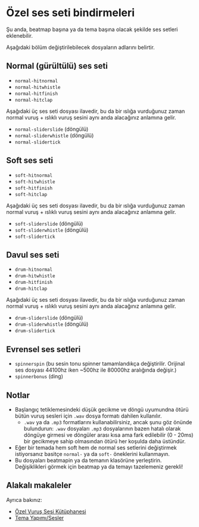 # Özel ses seti bindirmeleri

Şu anda, beatmap başına ya da tema başına olacak şekilde ses setleri eklenebilir.

Aşağıdaki bölüm değiştirilebilecek dosyaların adlarını belirtir.

## Normal (gürültülü) ses seti

- `normal-hitnormal`
- `normal-hitwhistle`
- `normal-hitfinish`
- `normal-hitclap`

Aşağıdaki üç ses seti dosyası ilavedir, bu da bir ıslığa vurduğunuz zaman normal vuruş + ıslıklı vuruş sesini aynı anda alacağınız anlamına gelir.

- `normal-sliderslide` (döngülü)
- `normal-sliderwhistle` (döngülü)
- `normal-slidertick`

## Soft ses seti

- `soft-hitnormal`
- `soft-hitwhistle`
- `soft-hitfinish`
- `soft-hitclap`

Aşağıdaki üç ses seti dosyası ilavedir, bu da bir ıslığa vurduğunuz zaman normal vuruş + ıslıklı vuruş sesini aynı anda alacağınız anlamına gelir.

- `soft-sliderslide` (döngülü)
- `soft-sliderwhistle` (döngülü)
- `soft-slidertick`

## Davul ses seti

- `drum-hitnormal`
- `drum-hitwhistle`
- `drum-hitfinish`
- `drum-hitclap`

Aşağıdaki üç ses seti dosyası ilavedir, bu da bir ıslığa vurduğunuz zaman normal vuruş + ıslıklı vuruş sesini aynı anda alacağınız anlamına gelir.

- `drum-sliderslide` (döngülü)
- `drum-sliderwhistle` (döngülü)
- `drum-slidertick`

## Evrensel ses setleri

- `spinnerspin` (bu sesin tonu spinner tamamlandıkça değiştirilir. Orijinal ses dosyası 44100hz iken ~500hz ile 80000hz aralığında değişir.)
- `spinnerbonus` (ding)

## Notlar

- Başlangıç tetiklemesindeki düşük gecikme ve döngü uyumundna ötürü bütün vuruş sesleri için `.wav` dosya formatı dahilen kullanılır.
  - `.wav` ya da `.mp3` formatlarını kullanabilirsiniz, ancak şunu göz önünde bulundurun: `.wav` dosyaları `.mp3` dosyalarının bazen hatalı olarak döngüye girmesi ve döngüler arası kısa ama fark edilebilir (0 - 20ms) bir gecikmeye sahip olmasından ötürü her koşulda daha üstündür.
- Eğer bir temada hem soft hem de normal ses setlerini değiştirmek istiyorsanız basitçe `normal-` ya da `soft-` öneklerini kullanmayın.
- Bu dosyaları beatmapin ya da temanın klasörüne yerleştirin.
  Değişiklikleri görmek için beatmap ya da temayı tazelemeniz gerekli!

## Alakalı makaleler

Ayrıca bakınız:

- [Özel Vuruş Sesi Kütüphanesi](/wiki/Guides/Custom_hitsound_library)
- [Tema Yapımı/Sesler](/wiki/Skinning/Sounds)
